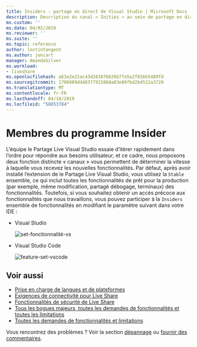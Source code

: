 ```yaml
---
title: Insiders - partage en direct de Visual Studio | Microsoft Docs
description: Description du canal « Initiés » au sein de partage en direct de Visual Studio.
ms.custom: ''
ms.date: 04/02/2019
ms.reviewer: ''
ms.suite: ''
ms.topic: reference
author: lostintangent
ms.author: joncart
manager: AmandaSilver
ms.workload:
- liveshare
ms.openlocfilehash: a63e2e22ac43d283876626b7fe5a2f016b5489fd
ms.sourcegitcommit: 1706889dd48377932868a03e88fbd2b4512a3729
ms.translationtype: MT
ms.contentlocale: fr-FR
ms.lasthandoff: 04/18/2019
ms.locfileid: "58853784"
---
```

<!--
Copyright © Microsoft Corporation
All rights reserved.
Creative Commons Attribution 4.0 License (International): https://creativecommons.org/licenses/by/4.0/legalcode
-->

# <a name="insiders"></a>Membres du programme Insider

L’équipe le Partage Live Visual Studio essaie d’itérer rapidement dans l’ordre pour répondre aux besoins utilisateur, et ce cadre, nous proposons deux fonction distincte « canaux » vous permettent de déterminer la vitesse à laquelle vous recevez les nouvelles fonctionnalités. Par défaut, après avoir installé l’extension de le Partage Live Visual Studio, vous utilisez la `Stable` ensemble, ce qui inclut toutes les fonctionnalités de prêt pour la production (par exemple, même modification, partagé débogage, terminaux) des fonctionnalités. Toutefois, si vous souhaitez obtenir un accès précoce aux fonctionnalités que nous travaillons, vous pouvez participer à la `Insiders` ensemble de fonctionnalités en modifiant le paramètre suivant dans votre IDE :

* Visual Studio

    ![set-fonctionnalité-vs](../media/feature-set-vs.png)

* Visual Studio Code 

    ![feature-set-vscode](../media/feature-set-vscode.png)

## <a name="see-also"></a>Voir aussi

- [Prise en charge de langues et de plateformes](platform-support.md)
- [Exigences de connectivité pour Live Share](connectivity.md)
- [Fonctionnalités de sécurité de Live Share](security.md)
- [Tous les bogues majeurs, toutes les demandes de fonctionnalités et toutes les limitations](https://aka.ms/vsls-issues)
- [Toutes les demandes de fonctionnalités et limitations](https://aka.ms/vsls-feature-requests)

Vous rencontrez des problèmes ? Voir la section [dépannage](../troubleshooting.md) ou [fournir des commentaires](../support.md).
